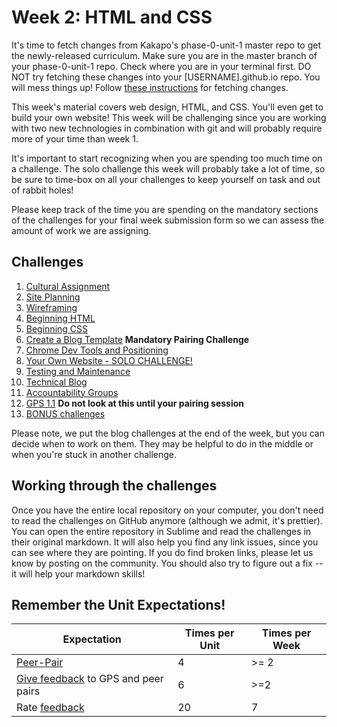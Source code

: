 # Week 2: HTML and CSS

It's time to fetch changes from Kakapo's phase-0-unit-1 master repo to get the newly-released curriculum. Make sure you are in the master branch of your phase-0-unit-1 repo. Check where you are in your terminal first. DO NOT try fetching these changes into your [USERNAME].github.io repo. You will mess things up! Follow [these instructions](https://github.com/enspiral-dev-academy/phase-0-handbook/blob/master/fetching-changes.md) for fetching changes.

This week's material covers web design, HTML, and CSS. You'll even get to build your own website! This week will be challenging since you are working with two new technologies in combination with git and will probably require more of your time than week 1.

It's important to start recognizing when you are spending too much time on a challenge. The solo challenge this week will probably take a lot of time, so be sure to time-box on all your challenges to keep yourself on task and out of rabbit holes!

Please keep track of the time you are spending on the mandatory sections of the challenges for your final week submission form so we can assess the amount of work we are assigning.

## Challenges
1. [Cultural Assignment](1-cultural-assignment.md)
2. [Site Planning](2-site-planning)
3. [Wireframing](3-wireframing)
4. [Beginning HTML](4-beginning-html)
5. [Beginning CSS](5-beginning-css)
6. [Create a Blog Template](6-blog-template) **Mandatory Pairing Challenge**
7. [Chrome Dev Tools and Positioning](7-chrome-devtools)
8. [Your Own Website - SOLO CHALLENGE!](8-your-website-solo-challenge)
9. [Testing and Maintenance](9-testing-and-maintenance)
10. [Technical Blog](10-technical-blog.md)
11. [Accountability Groups](11-accountability-groups.md)
12. [GPS 1.1](12-gps1-1) **Do not look at this until your pairing session**
13. [BONUS challenges](13-BONUS-challenges)

Please note, we put the blog challenges at the end of the week, but you can decide when to work on them. They may be helpful to do in the middle or when you're stuck in another challenge.

## Working through the challenges
Once you have the entire local repository on your computer, you don't need to read the challenges on GitHub anymore (although we admit, it's prettier). You can open the entire repository in Sublime and read the challenges in their original markdown. It will also help you find any link issues, since you can see where they are pointing. If you do find broken links, please let us know by posting on the community. You should also try to figure out a fix -- it will help your markdown skills!

## Remember the Unit Expectations!

Expectation | Times per Unit | Times per Week
------------|----------|---------
[Peer-Pair](https://github.com/enspiral-dev-academy/phase-0-handbook/blob/master/peer-pairing_sessions.md) | 4 | >= 2
[Give feedback](https://socrates.devbootcamp.com/feedback/new) to GPS and peer pairs | 6 | >=2
Rate [feedback](https://socrates.devbootcamp.com/feedback) | 20 | 7
